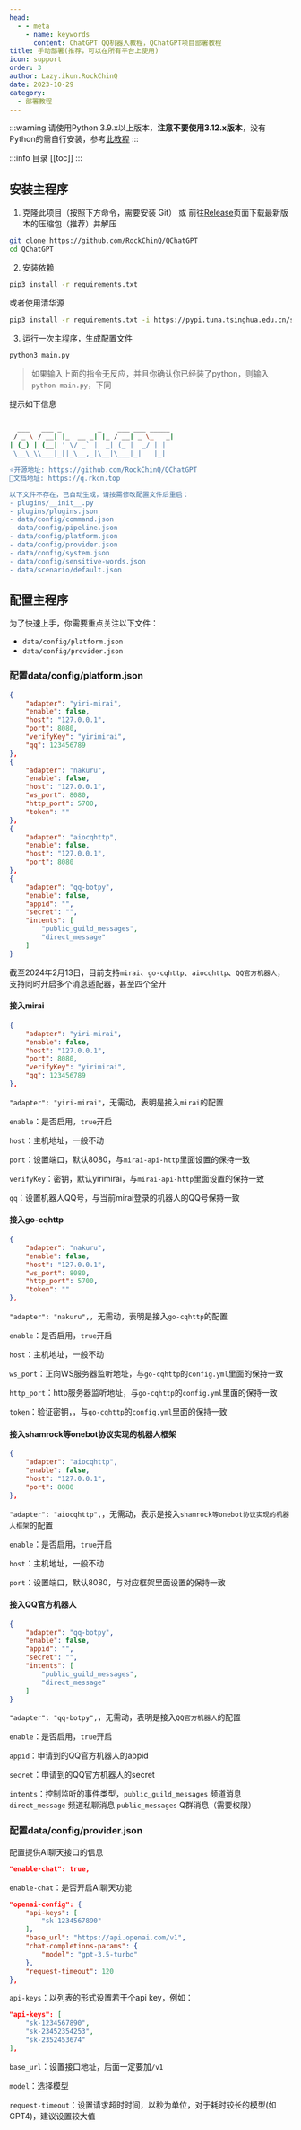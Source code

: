 ```yaml
---
head:
  - - meta
    - name: keywords
      content: ChatGPT QQ机器人教程，QChatGPT项目部署教程
title: 手动部署(推荐，可以在所有平台上使用)
icon: support
order: 3
author: Lazy.ikun.RockChinQ
date: 2023-10-29
category:
  - 部署教程
---
```

:::warning
请使用Python 3.9.x以上版本，**注意不要使用3.12.x版本**，没有Python的需自行安装，参考[此教程](./more-details/python.md)
::: 

:::info 目录
[[toc]]
:::



## 安装主程序

1. 克隆此项目（按照下方命令，需要安装 Git） 或 前往[Release](https://github.com/RockChinQ/QChatGPT/releases)页面下载最新版本的压缩包（推荐）并解压

```bash
git clone https://github.com/RockChinQ/QChatGPT
cd QChatGPT
```

2. 安装依赖

```bash
pip3 install -r requirements.txt
```

或者使用清华源

```bash
pip3 install -r requirements.txt -i https://pypi.tuna.tsinghua.edu.cn/simple some-package
```

3. 运行一次主程序，生成配置文件

```bash
python3 main.py
```

> 如果输入上面的指令无反应，并且你确认你已经装了python，则输入`python main.py`，下同

提示如下信息

```bash

  ___   ___ _         _    ___ ___ _____
 / _ \ / __| |_  __ _| |_ / __| _ \_   _|
| (_) | (__| ' \/ _` |  _| (_ |  _/ | |
 \__\_\\___|_||_\__,_|\__|\___|_|   |_|

⭐️开源地址: https://github.com/RockChinQ/QChatGPT
📖文档地址: https://q.rkcn.top

以下文件不存在，已自动生成，请按需修改配置文件后重启：
- plugins/__init__.py
- plugins/plugins.json
- data/config/command.json
- data/config/pipeline.json
- data/config/platform.json
- data/config/provider.json
- data/config/system.json
- data/config/sensitive-words.json
- data/scenario/default.json
```

## 配置主程序

为了快速上手，你需要重点关注以下文件：

- `data/config/platform.json`
- `data/config/provider.json`

### 配置data/config/platform.json

```json
{
    "adapter": "yiri-mirai",
    "enable": false,
    "host": "127.0.0.1",
    "port": 8080,
    "verifyKey": "yirimirai",
    "qq": 123456789
},
{
    "adapter": "nakuru",
    "enable": false,
    "host": "127.0.0.1",
    "ws_port": 8080,
    "http_port": 5700,
    "token": ""
},
{
    "adapter": "aiocqhttp",
    "enable": false,
    "host": "127.0.0.1",
    "port": 8080
},
{
    "adapter": "qq-botpy",
    "enable": false,
    "appid": "",
    "secret": "",
    "intents": [
        "public_guild_messages",
        "direct_message"
    ]
}
```

截至2024年2月13日，目前支持`mirai`、`go-cqhttp`、`aiocqhttp`、`QQ官方机器人`，支持同时开启多个消息适配器，甚至四个全开

#### 接入mirai

```json
{
    "adapter": "yiri-mirai",
    "enable": false,
    "host": "127.0.0.1",
    "port": 8080,
    "verifyKey": "yirimirai",
    "qq": 123456789
},
```

`"adapter": "yiri-mirai"`，无需动，表明是接入`mirai`的配置

`enable`：是否启用，`true`开启

`host`：主机地址，一般不动

`port`：设置端口，默认8080，与`mirai-api-http`里面设置的保持一致

`verifyKey`：密钥，默认yirimirai，与`mirai-api-http`里面设置的保持一致

`qq`：设置机器人QQ号，与当前mirai登录的机器人的QQ号保持一致

#### 接入go-cqhttp

```json
{
    "adapter": "nakuru",
    "enable": false,
    "host": "127.0.0.1",
    "ws_port": 8080,
    "http_port": 5700,
    "token": ""
},
```

`"adapter": "nakuru",`，无需动，表明是接入`go-cqhttp`的配置

`enable`：是否启用，`true`开启

`host`：主机地址，一般不动

`ws_port`：正向WS服务器监听地址，与`go-cqhttp`的`config.yml`里面的保持一致

`http_port`：http服务器监听地址，与`go-cqhttp`的`config.yml`里面的保持一致

`token`：验证密钥，，与`go-cqhttp`的`config.yml`里面的保持一致

#### 接入shamrock等onebot协议实现的机器人框架

```json
{
    "adapter": "aiocqhttp",
    "enable": false,
    "host": "127.0.0.1",
    "port": 8080
},
```

`"adapter": "aiocqhttp",`，无需动，表示是接入`shamrock等onebot协议实现的机器人框架`的配置

`enable`：是否启用，`true`开启

`host`：主机地址，一般不动

`port`：设置端口，默认8080，与对应框架里面设置的保持一致

#### 接入QQ官方机器人

```json
{
    "adapter": "qq-botpy",
    "enable": false,
    "appid": "",
    "secret": "",
    "intents": [
        "public_guild_messages",
        "direct_message"
    ]
}
```

`"adapter": "qq-botpy",`，无需动，表明是接入`QQ官方机器人`的配置

`enable`：是否启用，`true`开启

`appid`：申请到的QQ官方机器人的appid

`secret`：申请到的QQ官方机器人的secret

`intents`：控制监听的事件类型，`public_guild_messages` 频道消息`direct_message` 频道私聊消息  `public_messages` Q群消息（需要权限）



### 配置data/config/provider.json

配置提供AI聊天接口的信息

```json
"enable-chat": true,
```

`enable-chat`：是否开启AI聊天功能

```json
"openai-config": {
    "api-keys": [
        "sk-1234567890"
    ],
    "base_url": "https://api.openai.com/v1",
    "chat-completions-params": {
        "model": "gpt-3.5-turbo"
    },
    "request-timeout": 120
},
```

`api-keys`：以列表的形式设置若干个api key，例如：

```json
"api-keys": [
	"sk-1234567890",
    "sk-23452354253",
    "sk-2352453674"
],
```

`base_url`：设置接口地址，后面一定要加`/v1`

`model`：选择模型

`request-timeout`：设置请求超时时间，以秒为单位，对于耗时较长的模型(如GPT4)，建议设置较大值
